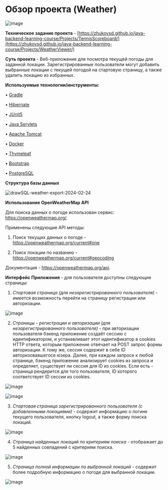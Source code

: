 # Обзор проекта (Weather)

![image](https://github.com/AleksandrKamen/Weather/assets/144233016/a07c372d-bdee-47c3-b5f2-4450b6595d37)

**Техническое задание проекта** -  [https://zhukovsd.github.io/java-backend-learning-course/Projects/TennisScoreboard/](https://zhukovsd.github.io/java-backend-learning-course/Projects/WeatherViewer/)

**Суть проекта** - Веб-приложение для посмотра текущей погоды для заданной локации. Зарегистрированные пользователи могут добавить выбранные локации с текущей погодой на стартовую страницу,
а также удалить локацию из избранных.    

**Используемые технологии/инструменты:**

•	[Gradle](https://gradle.org/)                                       

•	[Hibernate](https://hibernate.org/)

•	[JUnit5](https://junit.org/junit5/)

•	[Java Servlets](https://en.wikipedia.org/wiki/Jakarta_Servlet)

•	[Apache Tomcat](https://tomcat.apache.org/)

•	[Docker](https://www.docker.com/)

•	[Thymeleaf](https://www.thymeleaf.org/)

•	[Bootstrap](https://getbootstrap.com/)

•	[PostgreSQL](https://www.postgresql.org/)

**Структура базы данных**

![drawSQL-weather-export-2024-02-24](https://github.com/AleksandrKamen/Weather/assets/144233016/6a4dceae-0035-4f15-83f1-e3b407b6babc)

**Использование OpenWeatherMap API**

Для поиска данных о погоде использован сервис: https://openweathermap.org/. 

Применены следующие API методы:

1. Поиск текущих данных о погоде - https://openweathermap.org/current#one

2. Поиск локации по названию -   https://openweathermap.org/current#geocoding

Документация - https://openweathermap.org/api.


**Интерфейс Приложения** - для пользователя доступны следующие страницы:

1. *Стартовая страница (для незарегистрированного пользователя)* - имеется возможность перейти на страницу регистрации или авторизации. 

![image](https://github.com/AleksandrKamen/Weather/assets/144233016/78fde0ff-489c-4203-a2b6-ff069052c584)

2. *Страницы - регистрации и авторизации (для незарегистрированного пользователя)* - при авторизации пользователя бэкенд приложение создаёт сессию с идентификатором, и устанавливает этот идентификатор в cookies HTTP ответа, которым приложение отвечает на POST запрос формы авторизации. К тому же, сессия содержит в себе ID авторизовавшегося юзера.
Далее, при каждом запросе к любой странице, бэкенд приложение анализирует cookies из запроса и определяет, существует ли сессия для ID из cookies. Если есть - страница рендерится для того пользователя, ID которого соответствует ID сессии из cookies.

![image](https://github.com/AleksandrKamen/Weather/assets/144233016/9a834c00-96da-4630-b4cb-b315942c20c5)

![image](https://github.com/AleksandrKamen/Weather/assets/144233016/ae4d3223-622a-4f6f-a0b5-1e01809c1982)

3. *Стартовая страница зарегистрированного пользователя (с добавленными локациями)* - содержит информацию о логине текущего пользователя,  кнопку logout, а также форму поиска локаций.

![image](https://github.com/AleksandrKamen/Weather/assets/144233016/b720ccf1-05f6-455f-a41f-8598cfd0c347)

4. *Страница найденных локаций по критериям поиска* - отображает до 5 найденных совпадений с критериям поиска.

![image](https://github.com/AleksandrKamen/Weather/assets/144233016/80ca1599-16d3-44d6-b48d-76275d99b2af)

5. *Страница полной информации по выбранной локаций* - содержит более подробную информацию о погоде для выбранной локации.

![image](https://github.com/AleksandrKamen/Weather/assets/144233016/ec0a8e9c-44a8-4c59-8cb3-21c6d7f784aa)



